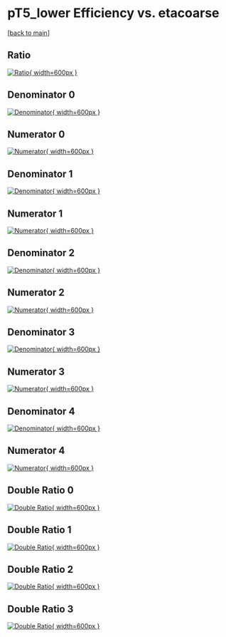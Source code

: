 # pT5_lower Efficiency vs. etacoarse

[[back to main](./)]



## Ratio

[![Ratio](../mtv/var/pT5_lower_xtr_0_-1_eff_etacoarse.png){ width=600px }](../mtv/var/pT5_lower_xtr_0_-1_eff_etacoarse.pdf)

## Denominator 0

[![Denominator](../mtv/den/pT5_lower_xtr_0_-1_eff_etacoarse_den0.png){ width=600px }](../mtv/den/pT5_lower_xtr_0_-1_eff_etacoarse_den0.pdf)

## Numerator 0

[![Numerator](../mtv/num/pT5_lower_xtr_0_-1_eff_etacoarse_num0.png){ width=600px }](../mtv/num/pT5_lower_xtr_0_-1_eff_etacoarse_num0.pdf)

## Denominator 1

[![Denominator](../mtv/den/pT5_lower_xtr_0_-1_eff_etacoarse_den1.png){ width=600px }](../mtv/den/pT5_lower_xtr_0_-1_eff_etacoarse_den1.pdf)

## Numerator 1

[![Numerator](../mtv/num/pT5_lower_xtr_0_-1_eff_etacoarse_num1.png){ width=600px }](../mtv/num/pT5_lower_xtr_0_-1_eff_etacoarse_num1.pdf)

## Denominator 2

[![Denominator](../mtv/den/pT5_lower_xtr_0_-1_eff_etacoarse_den2.png){ width=600px }](../mtv/den/pT5_lower_xtr_0_-1_eff_etacoarse_den2.pdf)

## Numerator 2

[![Numerator](../mtv/num/pT5_lower_xtr_0_-1_eff_etacoarse_num2.png){ width=600px }](../mtv/num/pT5_lower_xtr_0_-1_eff_etacoarse_num2.pdf)

## Denominator 3

[![Denominator](../mtv/den/pT5_lower_xtr_0_-1_eff_etacoarse_den3.png){ width=600px }](../mtv/den/pT5_lower_xtr_0_-1_eff_etacoarse_den3.pdf)

## Numerator 3

[![Numerator](../mtv/num/pT5_lower_xtr_0_-1_eff_etacoarse_num3.png){ width=600px }](../mtv/num/pT5_lower_xtr_0_-1_eff_etacoarse_num3.pdf)

## Denominator 4

[![Denominator](../mtv/den/pT5_lower_xtr_0_-1_eff_etacoarse_den4.png){ width=600px }](../mtv/den/pT5_lower_xtr_0_-1_eff_etacoarse_den4.pdf)

## Numerator 4

[![Numerator](../mtv/num/pT5_lower_xtr_0_-1_eff_etacoarse_num4.png){ width=600px }](../mtv/num/pT5_lower_xtr_0_-1_eff_etacoarse_num4.pdf)

## Double Ratio 0

[![Double Ratio](../mtv/ratio/pT5_lower_xtr_0_-1_eff_etacoarse_ratio0.png){ width=600px }](../mtv/ratio/pT5_lower_xtr_0_-1_eff_etacoarse_ratio0.pdf)

## Double Ratio 1

[![Double Ratio](../mtv/ratio/pT5_lower_xtr_0_-1_eff_etacoarse_ratio1.png){ width=600px }](../mtv/ratio/pT5_lower_xtr_0_-1_eff_etacoarse_ratio1.pdf)

## Double Ratio 2

[![Double Ratio](../mtv/ratio/pT5_lower_xtr_0_-1_eff_etacoarse_ratio2.png){ width=600px }](../mtv/ratio/pT5_lower_xtr_0_-1_eff_etacoarse_ratio2.pdf)

## Double Ratio 3

[![Double Ratio](../mtv/ratio/pT5_lower_xtr_0_-1_eff_etacoarse_ratio3.png){ width=600px }](../mtv/ratio/pT5_lower_xtr_0_-1_eff_etacoarse_ratio3.pdf)

